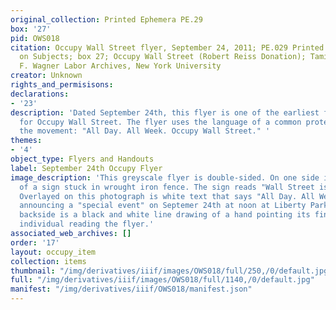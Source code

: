 ```yaml
---
original_collection: Printed Ephemera PE.29
box: '27'
pid: OWS018
citation: Occupy Wall Street flyer, September 24, 2011; PE.029 Printed Ephemera Collection
  on Subjects; box 27; Occupy Wall Street (Robert Reiss Donation); Tamiment Library/Robert
  F. Wagner Labor Archives, New York University
creator: Unknown
rights_and_permisisons:
declarations:
- '23'
description: 'Dated September 24th, this flyer is one of the earliest flyers to circulate
  for Occupy Wall Street. The flyer uses the language of a common protest chant during
  the movement: "All Day. All Week. Occupy Wall Street." '
themes:
- '4'
object_type: Flyers and Handouts
label: September 24th Occupy Flyer
image_description: 'This greyscale flyer is double-sided. On one side is a photograph
  of a sign stuck in wrought iron fence. The sign reads "Wall Street is Our Street."
  Overlayed on this photograph is white text that says "All Day. All Week. #OccupyWallStreet"
  announcing a "special event" on Septemer 24th at noon at Liberty Park Plaza. The
  backside is a black and white line drawing of a hand pointing its finger at the
  individual reading the flyer.'
associated_web_archives: []
order: '17'
layout: occupy_item
collection: items
thumbnail: "/img/derivatives/iiif/images/OWS018/full/250,/0/default.jpg"
full: "/img/derivatives/iiif/images/OWS018/full/1140,/0/default.jpg"
manifest: "/img/derivatives/iiif/OWS018/manifest.json"
---
```

